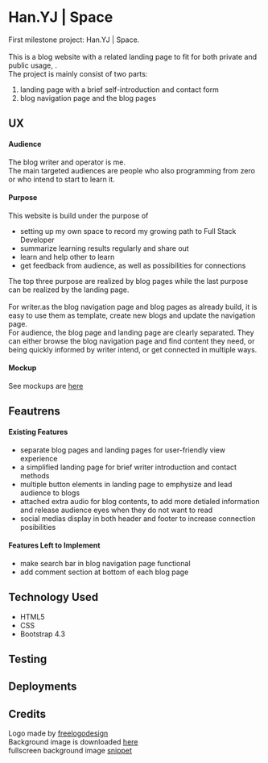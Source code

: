 # Han.YJ | Space
First milestone project: Han.YJ | Space.<br><br>
This is a blog website with a related landing page to fit for both private and public usage, .<br>
The project is mainly consist of two parts: 
1. landing page with a brief self-introduction and contact form 
2. blog navigation page and the blog pages

## UX
#### Audience
The blog writer and operator is me.<br>
The main targeted audiences are people who also programming from zero or who intend to start to learn it.<br>
#### Purpose
This website is build under the purpose of 
- setting up my own space to record my growing path to Full Stack Developer
- summarize learning results regularly and share out
- learn and help other to learn
- get feedback from audience, as well as possibilities for connections <br>

The top three purpose are realized by blog pages while the last purpose can be realized by the landing page.<br><br>
For writer.as the blog navigation page and blog pages as already build, it is easy to use them as template, create new blogs and update the navigation page.<br>
For audience, the blog page and landing page are clearly separated. They can either browse the blog navigation page and find content they need, or being quickly informed by writer intend, or get connected in multiple ways.
#### Mockup
See mockups are [here](assets/images/mockups/Home.png)

## Feautrens

#### Existing Features
- separate blog pages and landing pages for user-friendly view experience
- a simplified landing page for brief writer introduction and contact methods
- multiple button elements in landing page to emphysize and lead audience to blogs
- attached extra audio for blog contents, to add more detialed information and release audience eyes when they do not want to read
- social medias display in both header and footer to increase connection posibilities

#### Features Left to Implement
- make search bar in blog navigation page functional
- add comment section at bottom of each blog page

## Technology Used
- HTML5
- CSS
- Bootstrap 4.3

## Testing

## Deployments

## Credits
Logo made by [freelogodesign](https://www.freelogodesign.org) <br>
Background image is downloaded [here](https://www.pexels.com/photo/beach-dawn-dusk-ocean-189349/)<br>
fullscreen background image [snippet](https://css-tricks.com/perfect-full-page-background-image/)